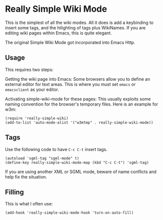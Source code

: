 # Really Simple Wiki Mode

This is the simplest of all the wiki modes. All it does is add a
keybinding to insert some tags, and the hilighting of tags plus
WikiNames. If you are editing wiki pages within Emacs, this is quite
elegant.

The original Simple Wiki Mode got incorporated into Emacs Http.

## Usage

This requires two steps:

Getting the wiki page into Emacs: Some browsers allow you to define an
external editor for text areas. This is where you must set `emacs` or
`emacsclient` as your editor.

Activating simple-wiki-mode for these pages: This usually exploits
some naming convention for the browser's temporary files.  Here is an
example for w3m:

```
(require 'really-simple-wiki)
(add-to-list 'auto-mode-alist '("w3mtmp" . really-simple-wiki-mode))
```

## Tags

Use the following code to have `C-c C-t` insert tags.

```
(autoload 'sgml-tag "sgml-mode" t)
(define-key really-simple-wiki-mode-map (kbd "C-c C-t") 'sgml-tag)
```

If you are using another XML or SGML mode, beware of name conflicts
and help fix the situation.

## Filling

This is what I often use:

```
(add-hook 'really-simple-wiki-mode-hook 'turn-on-auto-fill)
```
